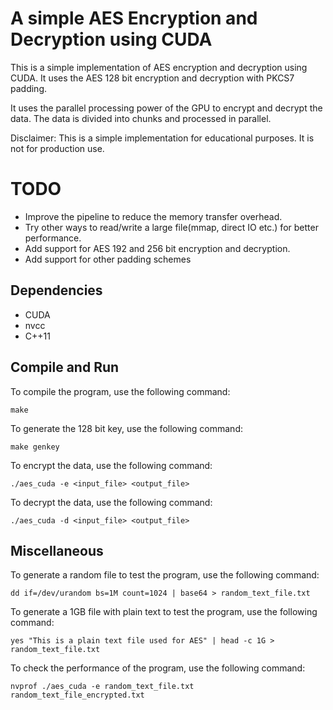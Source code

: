 # A simple AES Encryption and Decryption using CUDA

This is a simple implementation of AES encryption and decryption using CUDA. It 
uses the AES 128 bit encryption and decryption with PKCS7 padding.

It uses the parallel processing power of the GPU to encrypt and decrypt the data. The data is divided into chunks and processed in parallel. 

Disclaimer: This is a simple implementation for educational purposes. It is not for production use.

# TODO
- Improve the pipeline to reduce the memory transfer overhead.
- Try other ways to read/write a large file(mmap, direct IO etc.) for better performance.
- Add support for AES 192 and 256 bit encryption and decryption.
- Add support for other padding schemes

## Dependencies
- CUDA
- nvcc
- C++11

## Compile and Run
To compile the program, use the following command:
```
make
```
To generate the 128 bit key, use the following command:
```
make genkey
```
To encrypt the data, use the following command:
```
./aes_cuda -e <input_file> <output_file>
```
To decrypt the data, use the following command:
```
./aes_cuda -d <input_file> <output_file>
```


## Miscellaneous
To generate a random file to test the program, use the following command:
```
dd if=/dev/urandom bs=1M count=1024 | base64 > random_text_file.txt
```
To generate a 1GB file with plain text to test the program, use the following command:
```
yes "This is a plain text file used for AES" | head -c 1G > random_text_file.txt
```
To check the performance of the program, use the following command:
```
nvprof ./aes_cuda -e random_text_file.txt random_text_file_encrypted.txt
```
